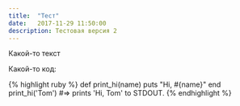 ```yaml
---
title:  "Тест"
date:   2017-11-29 11:50:00
description: Тестовая версия 2
---
```


Какой-то текст

Какой-то код:

{% highlight ruby %}
def print_hi(name)
  puts "Hi, #{name}"
end
print_hi('Tom')
#=> prints 'Hi, Tom' to STDOUT.
{% endhighlight %}
